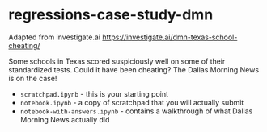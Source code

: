 # regressions-case-study-dmn

Adapted from investigate.ai
https://investigate.ai/dmn-texas-school-cheating/


Some schools in Texas scored suspiciously well on some of their standardized tests. Could it have been cheating? The Dallas Morning News is on the case!

- `scratchpad.ipynb` - this is your starting point
- `notebook.ipynb` - a copy of scratchpad that you will actually submit
- `notebook-with-answers.ipynb` - contains a walkthrough of what Dallas Morning News actually did